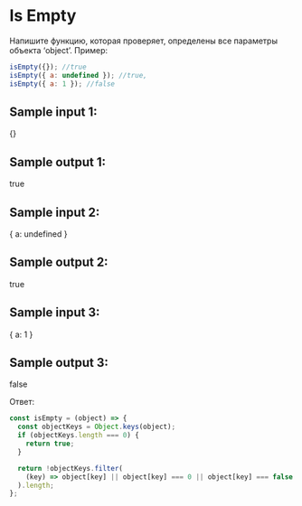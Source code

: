 # Is Empty

Напишите функцию, которая проверяет, определены все параметры объекта ‘object’.
Пример:

```jsx
isEmpty({}); //true
isEmpty({ a: undefined }); //true,
isEmpty({ a: 1 }); //false
```

## Sample input 1:

{}

## Sample output 1:

true

## Sample input 2:

{ a: undefined }

## Sample output 2:

true

## Sample input 3:

{ a: 1 }

## Sample output 3:

false

Ответ:

```jsx
const isEmpty = (object) => {
  const objectKeys = Object.keys(object);
  if (objectKeys.length === 0) {
    return true;
  }

  return !objectKeys.filter(
    (key) => object[key] || object[key] === 0 || object[key] === false
  ).length;
};
```
